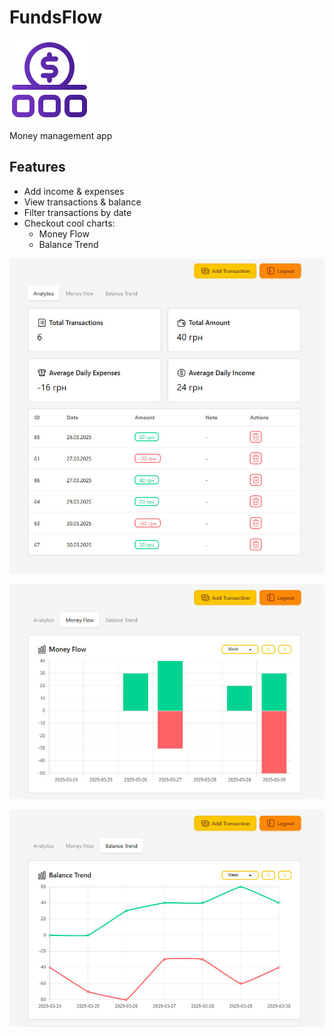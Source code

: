# FundsFlow

![FundsFlow](./frontend/public/logo.png)

Money management app

## Features

- Add income & expenses
- View transactions & balance
- Filter transactions by date
- Checkout cool charts:
  - Money Flow
  - Balance Trend

![app](./.github/screenshots/app_analytics.jpg)

![app](./.github/screenshots/app_money_flow.jpg)

![app](./.github/screenshots/app_balance_trend.jpg)


